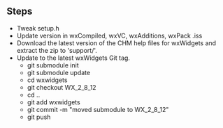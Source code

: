## Steps

* Tweak setup.h
* Update version in wxCompiled, wxVC, wxAdditions, wxPack .iss
* Download the latest version of the CHM help files for wxWidgets and extract the zip to 'support/'.
* Update to the latest wxWidgets Git tag.
	* git submodule init
	* git submodule update
	* cd wxwidgets
	* git checkout WX_2_8_12
	* cd ..
	* git add wxwidgets
	* git commit -m "moved submodule to WX_2_8_12"
	* git push
